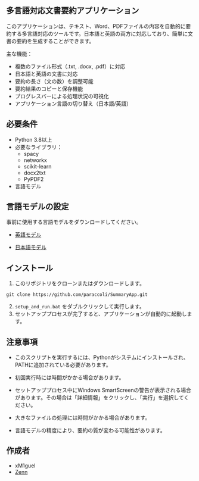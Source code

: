 ## 多言語対応文書要約アプリケーション
このアプリケーションは、テキスト、Word、PDFファイルの内容を自動的に要約する多言語対応のツールです。日本語と英語の両方に対応しており、簡単に文書の要約を生成することができます。

主な機能：
- 複数のファイル形式（.txt, .docx, .pdf）に対応
- 日本語と英語の文書に対応
- 要約の長さ（文の数）を調整可能
- 要約結果のコピーと保存機能
- プログレスバーによる処理状況の可視化
- アプリケーション言語の切り替え（日本語/英語）

## 必要条件
- Python 3.8以上
- 必要なライブラリ：
  - spacy
  - networkx
  - scikit-learn
  - docx2txt
  - PyPDF2
- 言語モデル
 
## 言語モデルの設定
事前に使用する言語モデルをダウンロードしてください。
- [英語モデル](
https://github.com/explosion/spacy-models/releases/download/es_core_news_lg-3.1.0/es_core_news_lg-3.1.0.tar.gz)

- [日本語モデル](https://github.com/explosion/spacy-models/releases/download/ja_core_news_sm-3.7.0/ja_core_news_sm-3.7.0.tar.gz
)

## インストール
1. このリポジトリをクローンまたはダウンロードします。
```
git clone https://github.com/paraccoli/SummaryApp.git
```
2. `setup_and_run.bat` をダブルクリックして実行します。
3. セットアッププロセスが完了すると、アプリケーションが自動的に起動します。

## 注意事項
- このスクリプトを実行するには、Pythonがシステムにインストールされ、PATHに追加されている必要があります。
- 初回実行時には時間がかかる場合があります。
- セットアッププロセス中にWindows SmartScreenの警告が表示される場合があります。その場合は「詳細情報」をクリックし、「実行」を選択してください。

- 大きなファイルの処理には時間がかかる場合があります。
- 言語モデルの精度により、要約の質が変わる可能性があります。

## 作成者
- xM1guel
- [Zenn](https://zenn.dev/miguel)
